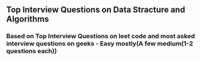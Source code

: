 ## Top Interview Questions on Data Stracture and Algorithms
### Based on Top Interview Questions on leet code and most asked interview questions on geeks - Easy mostly(A few medium(1-2 questions each))
